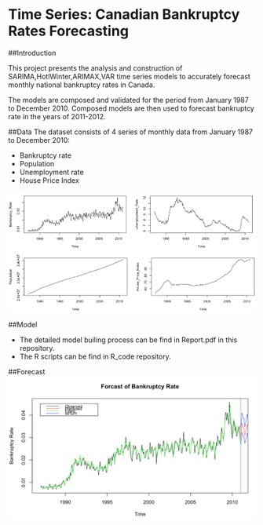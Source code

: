 # Time Series: Canadian Bankruptcy Rates Forecasting

##Introduction

This project presents the analysis and construction of SARIMA,HotlWinter,ARIMAX,VAR time series models to accurately forecast monthly national bankruptcy rates in Canada.

The models are composed and validated for the period from  January 1987 to December 2010. Composed models are then used to forecast bankruptcy rate in the years of 2011-2012.

##Data
The dataset consists of 4 series of monthly data from January 1987 to December 2010:

* Bankruptcy rate
* Population
* Unemployment rate
* House Price Index

![alt tag](https://github.com/qianmx/TimeSeries-Canadian-National-Bankruptcy-Rate/blob/master/plots/data1.png)
![alt tag](https://github.com/qianmx/TimeSeries-Canadian-National-Bankruptcy-Rate/blob/master/plots/data2.png)

##Model
* The detailed model builing process can be find in Report.pdf in this repository.
* The R scripts can be find in R_code repository.

##Forecast
![alt tag](https://github.com/qianmx/TimeSeries-Canadian-National-Bankruptcy-Rate/blob/master/plots/forecast.png)
